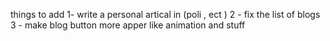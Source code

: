things to add
1- write a personal artical in (poli , ect )
2 - fix the list of blogs 
3 - make blog button more apper like animation and stuff
